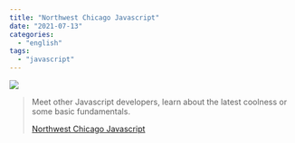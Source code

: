 ```yaml
---
title: "Northwest Chicago Javascript"
date: "2021-07-13"
categories:
  - "english"
tags:
  - "javascript"
---
```


![](https://yt3.ggpht.com/ytc/AKedOLSuU5sNCKCAO0O6GkoYCnpH30MHsVDlZQ2CYPjf=s176-c-k-c0x00ffffff-no-rj)

> Meet other Javascript developers, learn about the latest coolness or some basic fundamentals.
>
> [Northwest Chicago Javascript](https://www.youtube.com/c/NorthwestChicagoJavascript/playlists)

